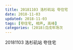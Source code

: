 ```yaml
---
title: 20181103 洛杉矶站 夸住宅
date: 2018-11-03
updated: 2018-11-03
tags: [夸住宅, 相声, 高峰]
categories: (2018)戊戌年场次 
---
```

20181103 洛杉矶站 夸住宅
